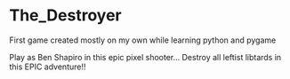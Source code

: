 # The_Destroyer
First game created mostly on my own while learning python and pygame

Play as Ben Shapiro in this epic pixel shooter... Destroy all leftist libtards in this EPIC adventure!!
